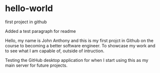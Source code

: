 # hello-world
first project in github

Added a test paragraph for readme

Hello, my name is John Anthony and this is my first projct in Github on the course to becoming a better software engineer. To showcase my work and to see what I am capable of, outside of intruction.

Testing the GitHub desktop application for when I start using this as my main server for future projects.
